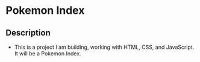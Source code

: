 # Pokemon Index

## Description
- This is a project I am building, working with HTML, CSS, and JavaScript. It will be a Pokemon Index. 
